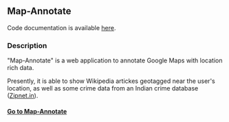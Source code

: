 ## Map-Annotate

Code documentation is available <a href="http://tushar-agarwal.github.io/map_annotate/" target="_blank">here</a>.

### Description
"Map-Annotate" is a web application to annotate Google Maps with location rich data. 

Presently, it is able to show Wikipedia artickes geotagged near the user's location, as well as some crime data from an Indian crime database (<a href="http://zipnet.in" target="_blank">Zipnet.in</a>).

#### <a href="http://tagarwal.pythonanywhere.com" target="_blank">Go to Map-Annotate</a>
